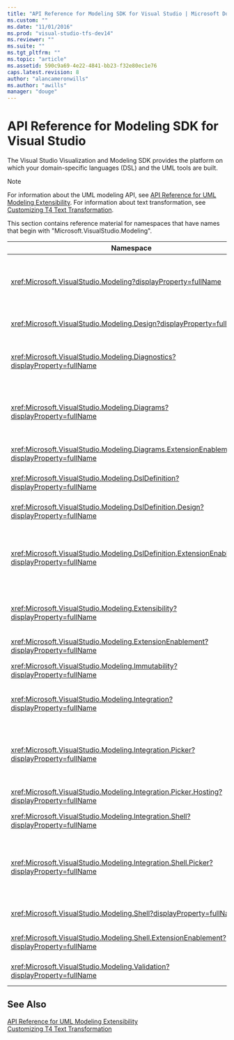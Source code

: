 ```yaml
---
title: "API Reference for Modeling SDK for Visual Studio | Microsoft Docs"
ms.custom: ""
ms.date: "11/01/2016"
ms.prod: "visual-studio-tfs-dev14"
ms.reviewer: ""
ms.suite: ""
ms.tgt_pltfrm: ""
ms.topic: "article"
ms.assetid: 590c9a69-4e22-4841-bb23-f32e80ec1e76
caps.latest.revision: 8
author: "alancameronwills"
ms.author: "awills"
manager: "douge"
---
```

# API Reference for Modeling SDK for Visual Studio
The Visual Studio Visualization and Modeling SDK provides the platform on which your domain-specific languages (DSL) and the UML tools are built.  
  
> [!NOTE]
>  For information about the UML modeling API, see [API Reference for UML Modeling Extensibility](../modeling/api-reference-for-uml-modeling-extensibility.md). For information about text transformation, see [Customizing T4 Text Transformation](../modeling/customizing-t4-text-transformation.md).  
  
 This section contains reference material for namespaces that have names that begin with "Microsoft.VisualStudio.Modeling".  
  
|Namespace|Content|  
|---------------|-------------|  
|<xref:Microsoft.VisualStudio.Modeling?displayProperty=fullName>|Classes such as ModelElement, which is the base class of all domain classes that you define in a DSL.|  
|<xref:Microsoft.VisualStudio.Modeling.Design?displayProperty=fullName>|Classes that form part of a DSL definition.|  
|<xref:Microsoft.VisualStudio.Modeling.Diagnostics?displayProperty=fullName>|The model Store Viewer and performance measurement tools.|  
|<xref:Microsoft.VisualStudio.Modeling.Diagrams?displayProperty=fullName>|Classes such as ShapeElement, which is the base class of all shapes that you define in a DSL.|  
|<xref:Microsoft.VisualStudio.Modeling.Diagrams.ExtensionEnablement?displayProperty=fullName>|Gesture and Selection methods.|  
|<xref:Microsoft.VisualStudio.Modeling.DslDefinition?displayProperty=fullName>|The API of the DSL Definition designer.|  
|<xref:Microsoft.VisualStudio.Modeling.DslDefinition.Design?displayProperty=fullName>|Internal classes of the DSL Definition designer.|  
|<xref:Microsoft.VisualStudio.Modeling.DslDefinition.ExtensionEnablement?displayProperty=fullName>|Attributes that allow you to extend the DSL designer with commands, gestures and validation.|  
|<xref:Microsoft.VisualStudio.Modeling.Extensibility?displayProperty=fullName>|Extension methods for ModelElement that implement DSL Extensibility.|  
|<xref:Microsoft.VisualStudio.Modeling.ExtensionEnablement?displayProperty=fullName>|Extensibility attributes|  
|<xref:Microsoft.VisualStudio.Modeling.Immutability?displayProperty=fullName>|Lets you make parts of a model read-only.|  
|<xref:Microsoft.VisualStudio.Modeling.Integration?displayProperty=fullName>|The Modelbus API, which helps you integrate different models.|  
|<xref:Microsoft.VisualStudio.Modeling.Integration.Picker?displayProperty=fullName>|The dialog box that lets users navigate to models and elements to create Modelbus references.|  
|<xref:Microsoft.VisualStudio.Modeling.Integration.Picker.Hosting?displayProperty=fullName>|The Picker service.|  
|<xref:Microsoft.VisualStudio.Modeling.Integration.Shell?displayProperty=fullName>|Modelbus adapter framework for [!INCLUDE[vsprvs](../code-quality/includes/vsprvs_md.md)].|  
|<xref:Microsoft.VisualStudio.Modeling.Integration.Shell.Picker?displayProperty=fullName>|The Picker dialog box that lets users navigate to models and elements to create Modelbus references.|  
|<xref:Microsoft.VisualStudio.Modeling.Shell?displayProperty=fullName>|The interface between DSLs and [!INCLUDE[vsprvs](../code-quality/includes/vsprvs_md.md)].|  
|<xref:Microsoft.VisualStudio.Modeling.Shell.ExtensionEnablement?displayProperty=fullName>|Lets you define shortcut (context) menu commands.|  
|<xref:Microsoft.VisualStudio.Modeling.Validation?displayProperty=fullName>|Lets you define validation constraints.|  
  
## See Also  
 [API Reference for UML Modeling Extensibility](../modeling/api-reference-for-uml-modeling-extensibility.md)   
 [Customizing T4 Text Transformation](../modeling/customizing-t4-text-transformation.md)